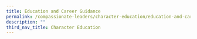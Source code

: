 ```yaml
---
title: Education and Career Guidance
permalink: /compassionate-leaders/character-education/education-and-career-guidance/
description: ""
third_nav_title: Character Education
---
```

